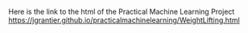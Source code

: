 
Here is the link to the html of the Practical Machine Learning Project https://jgrantier.github.io/practicalmachinelearning/WeightLifting.html
